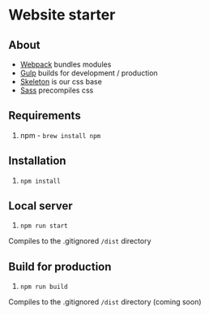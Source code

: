 # Website starter

## About

- [Webpack](https://webpack.github.io/) bundles modules
- [Gulp](http://gulpjs.com/) builds for development / production
- [Skeleton](http://getskeleton.com/) is our css base
- [Sass](http://sass-lang.com/) precompiles css

## Requirements

1. npm - `brew install npm`

## Installation

1. `npm install`

## Local server

1. `npm run start`

Compiles to the .gitignored `/dist` directory

## Build for production

1. `npm run build`

Compiles to the .gitignored `/dist` directory (coming soon)
